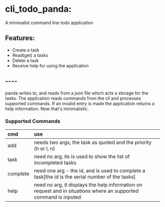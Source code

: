 # cli_todo_panda:
A minimalist command line todo application

## Features:
- Create a task
- Read(get) a tasks
- Delete a task
- Receive help for using the application


## ----
panda writes to, and reads from a json file which acts a storage for the tasks.
The application reads commands from the cli and processes supported commands.
If an invalid entry is made the application returns a help information.
Now that's minimalistic.

### Supported Commands
| cmd | use                                                             |
| :---| :---                                                            |
| add | needs two args, the task as quoted and the priority (h or l, n) |
| task | need no arg, its is used to show the list of incompleted tasks |
| complete | need one arg - the id, and is used to complete a task[the id is the serial number of the tasks] |
| help | need no arg, it displays the help information on request and in situations where an supported command is inputed |